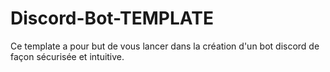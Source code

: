 # Discord-Bot-TEMPLATE
Ce template a pour but de vous lancer dans la création d'un bot discord de façon sécurisée et intuitive.
